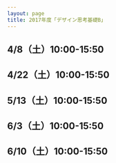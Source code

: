 ```yaml
---
layout: page
title: 2017年度「デザイン思考基礎B」
---
```


## 4/8（土）10:00-15:50

## 4/22（土）10:00-15:50

## 5/13（土）10:00-15:50

## 6/3（土）10:00-15:50

## 6/10（土）10:00-15:50
